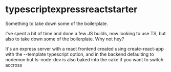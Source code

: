 # typescriptexpressreactstarter
Something to take down some of the boilerplate.

I've spent a bit of time and done a few JS builds, now looking to use TS, but also to take down some of the boilerplate. Why not hey?

It's an express server with a react frontend created using create-react-app with the --template typescript option, and in the backend defaulting to nodemon but ts-node-dev is also baked into the cake if you want to switch accross
